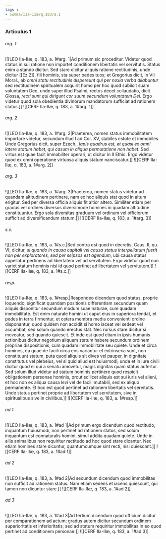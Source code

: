 ```yaml
---
tags : 
- Summa/IIa-IIæ/q.183/a.1
---
```


### Articulus 1

###### arg. 1
![[LEO IIa-IIæ, q. 183, a. 1#arg. 1|Ad primum sic proceditur. Videtur quod status in sui ratione non importet conditionem libertatis vel servitutis. Status enim a stando dicitur. Sed stare dicitur aliquis ratione rectitudinis, unde dicitur [[Ez 2]], fili hominis, sta super pedes tuos; et Gregorius dicit, in VII Moral., ab *omni statu rectitudinis dispereunt qui per noxia verba dilabuntur* sed rectitudinem spiritualem acquirit homo per hoc quod subiicit suam voluntatem Deo, unde super illud Psalmi, rectos decet collaudatio, dicit Glossa, *recti sunt qui dirigunt cor suum secundum voluntatem Dei*. Ergo videtur quod sola obedientia divinorum mandatorum sufficiat ad rationem status.]]
![[CERF IIa-IIæ, q. 183, a. 1#arg. 1]]

###### arg. 2
![[LEO IIa-IIæ, q. 183, a. 1#arg. 2|Praeterea, nomen status immobilitatem importare videtur, secundum illud I ad Cor. XV, stabiles estote et immobiles. Unde Gregorius dicit, super Ezech., *lapis quadrus est, et quasi ex omni latere statum habet, qui casum in aliqua permutatione non habet*. Sed virtus est quae facit immobiliter operari, ut dicitur in II Ethic. Ergo videtur quod ex omni operatione virtuosa aliquis statum nanciscatur.]]
![[CERF IIa-IIæ, q. 183, a. 1#arg. 2]]

###### arg. 3
![[LEO IIa-IIæ, q. 183, a. 1#arg. 3|Praeterea, nomen status videtur ad quandam altitudinem pertinere, nam ex hoc aliquis stat quod in altum erigitur. Sed per diversa officia aliquis fit altior altero. Similiter etiam per gradus vel ordines diversos diversimode homines in quadam altitudine constituuntur. Ergo sola diversitas graduum vel ordinum vel officiorum sufficit ad diversificandum statum.]]
![[CERF IIa-IIæ, q. 183, a. 1#arg. 3]]

###### s.c.
![[LEO IIa-IIæ, q. 183, a. 1#s.c.|Sed contra est quod in decretis, Caus. II, qu. VI, dicitur, *si quando in causa capitali vel causa status interpellatum fuerit non per exploratores, sed per seipsos est agendum*, ubi causa status appellatur pertinens ad libertatem vel ad servitutem. Ergo videtur quod non variet statum hominis nisi id quod pertinet ad libertatem vel servitutem.]]
![[CERF IIa-IIæ, q. 183, a. 1#s.c.]]

###### resp.
![[LEO IIa-IIæ, q. 183, a. 1#resp.|Respondeo dicendum quod status, proprie loquendo, significat quandam positionis differentiam secundum quam aliquis disponitur secundum modum suae naturae, cum quadam immobilitate. Est enim naturale homini ut caput eius in superiora tendat, et pedes in terra firmentur, et cetera membra media convenienti ordine disponantur, quod quidem non accidit si homo iaceat vel sedeat vel accumbat, sed solum quando erectus stat. Nec rursus stare dicitur si moveatur, sed quando quiescit. Et inde est quod etiam in ipsis humanis actionibus dicitur negotium aliquem statum habere secundum ordinem propriae dispositionis, cum quadam immobilitate seu quiete. Unde et circa homines, ea quae de facili circa eos variantur et extrinseca sunt, non constituunt statum, puta quod aliquis sit dives vel pauper, in dignitate constitutus vel plebeius, vel si quid aliud est huiusmodi, unde et in iure civili dicitur quod ei qui a senatu amovetur, magis dignitas quam status aufertur. Sed solum illud videtur ad statum hominis pertinere quod respicit obligationem personae hominis, prout scilicet aliquis est sui iuris vel alieni, et hoc non ex aliqua causa levi vel de facili mutabili, sed ex aliquo permanente. Et hoc est quod pertinet ad rationem libertatis vel servitutis. Unde status pertinet proprie ad libertatem vel servitutem, sive in spiritualibus sive in civilibus.]]
![[CERF IIa-IIæ, q. 183, a. 1#resp.]]

###### ad 1
![[LEO IIa-IIæ, q. 183, a. 1#ad 1|Ad primum ergo dicendum quod rectitudo, inquantum huiusmodi, non pertinet ad rationem status, sed solum inquantum est connaturalis homini, simul addita quadam quiete. Unde in aliis animalibus non requiritur rectitudo ad hoc quod stare dicantur. Nec etiam homines stare dicuntur, quantumcumque sint recti, nisi quiescant.]]
![[CERF IIa-IIæ, q. 183, a. 1#ad 1]]

###### ad 2
![[LEO IIa-IIæ, q. 183, a. 1#ad 2|Ad secundum dicendum quod immobilitas non sufficit ad rationem status. Nam etiam sedens et iacens quiescunt, qui tamen non dicuntur stare.]]
![[CERF IIa-IIæ, q. 183, a. 1#ad 2]]

###### ad 3
![[LEO IIa-IIæ, q. 183, a. 1#ad 3|Ad tertium dicendum quod officium dicitur per comparationem ad actum; gradus autem dicitur secundum ordinem superioritatis et inferioritatis; sed ad statum requiritur immobilitas in eo quod pertinet ad conditionem personae.]]
![[CERF IIa-IIæ, q. 183, a. 1#ad 3]]

